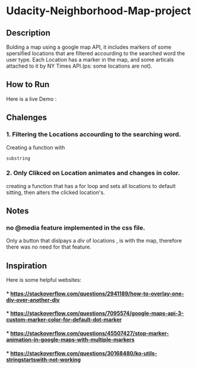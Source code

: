 # Udacity-Neighborhood-Map-project

## Description
Bulding a map using a google map API, it includes markers of some spersified locations that are filtered accourding to the searched word the user type.
Each Location has a marker in the map, and some articals attached to it by NY Times API.(ps: some locations are not).

## How to Run 
Here is a live Demo : 

## Chalenges 
### 1. Filtering the Locations accourding to the searching word.
Creating a function with 
```
substring
```
### 2. Only Clikced on Location animates and changes in color.
creating a function that has a for loop and sets all locations to default sitting, then alters the clicked location's.

## Notes
###  no @media feature implemented in the css file.
Only a button that dislpays a *div* of locations , is with the map, therefore there was no need for that feature.

## Inspiration
Here is some helpful websites:
#### * https://stackoverflow.com/questions/2941189/how-to-overlay-one-div-over-another-div
#### * https://stackoverflow.com/questions/7095574/google-maps-api-3-custom-marker-color-for-default-dot-marker
#### * https://stackoverflow.com/questions/45507427/stop-marker-animation-in-google-maps-with-multiple-markers
#### * https://stackoverflow.com/questions/30168480/ko-utils-stringstartswith-not-working
